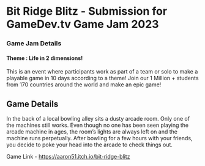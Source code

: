 # Bit Ridge Blitz - Submission for GameDev.tv Game Jam 2023

### Game Jam Details
#### Theme : Life in 2 dimensions!

This is an event where participants work as part of a team or solo to make a playable game in 10 days according to a theme!
Join our 1 Million + students from 170 countries around the world and make an epic game!

## Game Details
In the back of a local bowling alley sits a dusty arcade room. Only one of the machines still works.
Even though no one has been seen playing the arcade machine in ages, the room’s lights are always left on and the machine runs perpetually.
After bowling for a few hours with your friends, you decide to poke your head into the arcade to check things out.

Game Link - https://aaron51.itch.io/bit-ridge-blitz
